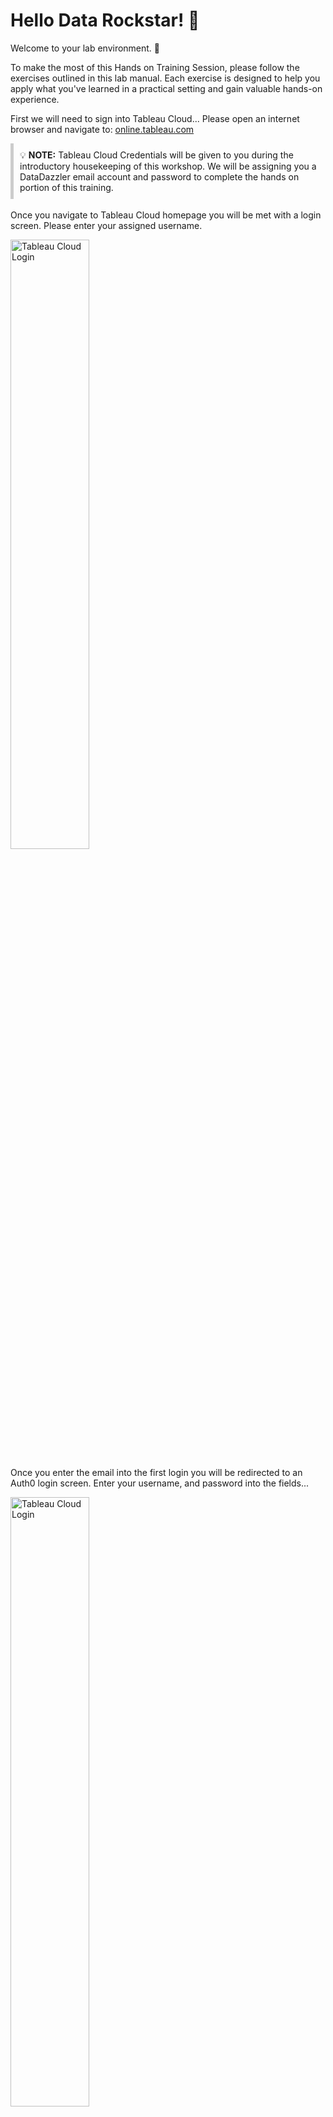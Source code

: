 # Hello Data Rockstar! 🌟

Welcome to your lab environment. 🧪

To make the most of this Hands on Training Session, please follow the exercises outlined in this lab manual. Each exercise is designed to help you apply what you've learned in a practical setting and gain valuable hands-on experience.

First we will need to sign into Tableau Cloud... Please open an internet browser and navigate to: [online.tableau.com](https://online.tableau.com)


<div style="background-color: #; padding: 10px; border-left: 5px solid #ccc;">
  💡 <strong>NOTE:</strong> Tableau Cloud Credentials will be given to you during the introductory housekeeping of this workshop.  We will be assigning you a DataDazzler email account and password to complete the hands on portion of this training.
</div>
<br>
Once you navigate to Tableau Cloud homepage you will be met with a login screen. Please enter your assigned username. 
<p align="left">
  <img src="https://i.ibb.co/JpMqY7g/tabcloudlogin2.png" alt="Tableau Cloud Login" width="50%" />
</p>

Once you enter the email into the first login you will be redirected to an Auth0 login screen.  Enter your username, and password into the fields...
<p align="left">
  <img src="https://i.ibb.co/8xm0gTb/auth0login.png" alt="Tableau Cloud Login" width="50%" />
</p>

Once done click continue and you will be signed into Tableau Cloud and you are ready for Exercise 1.  


<br>

# Exercise 1: Scavenger Hunt

## Background

As an emerging artist you have been focusing all of your energy into your passion and aspirations of playing in front of the largest crowds, preferably at **Data Fest**. However, it’s been a lot of time and effort trying to gain attention and visibility. One big area of mystery is who your fanbase is and what they’re resonating with. You decide to leverage **Tableau Pulse**. Pulse will help you make sense of the streaming data, social media engagement, and demographic data to set the foundation for data-driven decision making.

## Objective

Explore your artist metrics through **Tableau Pulse** to discover who your fans are and what resonates with them. Your findings will help shape your future marketing and engagement strategies.

## Instructions
Follow the following clues and uncover the answers using Tableau Pulse metrics. There are hints there if you need assistance. Be sure to keep track of your responses and submit this [Google Form](https://forms.gle/VzPqCjF6imffpvxu6)(no sign in required!). There may be a surprise for the first few submissions with correct answers 👀

<details>
  <summary>💡 Exercise Hint</summary>
  <p>There are additional clues <strong>bolded</strong> within the clue itself!</p>
</details>

Open **Tableau Pulse** once logged in.  Find and Click on **Tableau Pulse** in the main menu.
    <p align="Left">
  <img src="https://i.ibb.co/FY5dr0C/pulsehomepage.jpg" alt="Tableau Cloud Login" width="40%" />
</p>

Follow the clues provided below and use **Tableau Pulse** to uncover the answers. Keep track of your responses in this [Google Form](https://forms.gle/VzPqCjF6imffpvxu6)

<p align="Left">
  <img src="https://i.ibb.co/TP4PHJD/metricanatomy.png" alt="Tableau Cloud Login" width="100%" />
</p>

### Clue 1: Kickoff to Fan Engagement

Where fans gather, the stars align. Begin where conversations ignite. **Find the date** when the spotlight began to shine and **streams** began to soar. *(This should be submitted in the format of mm/dd/yyyy)*

<details>
  <summary>💡 <strong>HINT 1</strong></summary>
  <p>Click on the <strong>Streams</strong> metric and scroll to the <strong>>Trends and Outliers section</strong> to observe the trend</p>
</details>
  <details>
  <summary>💡 <strong>HINT 2</strong></summary>
  <p>If a trend line does not appear, click the <strong>Ask button</strong> and ask “Does Streams have a new trend?”</p>
  <img src="https://i.ibb.co/7JbdTB9/askbutton.png" alt="Tableau Cloud Login" width="10%" />
</details>

### Clue 2: Rhythms of Streaming Success

Streaming notes fill the air, from calm **streams** to tidal waves. Locate the metric where data unveils highs and lows. <strong>Which song made the numbers rave?</strong>

<details>
  <summary><strong>💡 HINT 1</strong></summary>
  <p>Click on the <strong>Streams</strong> metric </p>
</details>
  <details>
  <summary>💡 <strong>HINT 2</strong></summary>
  <p>Toggle to the <strong>Breakdown</strong> view OR utilize the <strong>Ask button</strong> in the <strong>Questions section</strong> and type in “Which Song Title has high Streams?” <strong>Ask button</strong> and ask “Does Streams have a new trend?”</p>
  <img src="https://i.ibb.co/7JbdTB9/askbutton.png" alt="Tableau Cloud Login" width="10%" />  <strong>OR</strong>
  <img src="https://i.ibb.co/pW0yk3z/breakdownbutton.png" alt="Tableau Cloud Login" width="40%" />
</details>

### Clue 3: Fanbase Footprint

Fans tune in from far and near, **growing your audience** day by day. From coast to coast, they hold you in their hearts so dear. Discover which **listener location** drums to the beat so you know which show you need to repeat.

<details>
  <summary><strong>💡 HINT 1</strong></summary>
  <p>Which <strong>Listener Location</strong> (State) has the most <strong>Audience Growth</strong>? </p>
</details>
  <details>
  <summary><strong>💡 HINT 2</strong></summary>
  <p>Toggle to the <strong>Breakdown</strong> view</p>
  <img src="https://i.ibb.co/pW0yk3z/breakdownbutton.png" alt="Tableau Cloud Login" width="40%" />
</details>

### Clue 4: Social Media Symphony

Across platforms wide, where do voices echo most? Seek the visual chorus of **number of likes** and **number of shares'** host. Which **Platform** holds the crown, where fans' interactions boast? *(Hint: you need to follow **two** Pulse metrics)*

<details>
  <summary><strong>💡 HINT 1</strong></summary>
  <p>Return the <strong>Pulse homepage</strong> and use the <strong>Search Bar</strong> (top right of screen) OR toggle to <strong>Browse Metrics</strong>. The two metrics are: <strong>Number of Likes</strong> and <strong>Number of Shares</strong></p>
  <img src="https://i.ibb.co/6DSG3yn/searchclick.jpg" alt="Tableau Cloud Login" width="60%" /> </br>
  <strong>OR</strong></br>
  <img src="https://i.ibb.co/nP90dQv/BROWSeclick.jpg" alt="Tableau Cloud Login" width="60%" />
</details>
  <details>
  <summary><strong>💡 HINT 2</strong></summary>
  <p>On each <strong>Metric</strong> page, utilize the <strong>Breakdown</strong> view to find the top <strong>Platform</strong></p>
  <img src="https://i.ibb.co/pW0yk3z/breakdownbutton.png" alt="Tableau Cloud Login" width="40%" />
</details>

### Clue 5: Trendsetter Tunes

Trendsetters tune the public’s ear, making hits appear. Enter **Influencer Engagement** and bring your findings here. What are the **first two words** of the **Content** post influencers pushed, making its climb clear?

<details>
  <summary><strong>💡 HINT 1</strong></summary>
  <p>Return the <strong>Pulse homepage</strong> and use the <strong>Search Bar</strong> (top right of screen) OR toggle to <strong>Browse Metrics</strong> </p>
  <img src="https://i.ibb.co/6DSG3yn/searchclick.jpg" alt="Tableau Cloud Login" width="60%" /></br>
  <strong>OR</strong></br>
  <img src="https://i.ibb.co/nP90dQv/BROWSeclick.jpg" alt="Tableau Cloud Login" width="60%" />
</details>
  <details>
  <summary><strong>💡 HINT 2</strong></summary>
  <p>On the <strong>Metric</strong> page, utilize the <strong>Breakdown</strong> view to find the top <strong>Content</strong> post and subsequently the <strong> first two words.</strong></p>
  <img src="https://i.ibb.co/pW0yk3z/breakdownbutton.png" alt="Tableau Cloud Login" width="40%" />
</details>

<br>

**🎊 WOOOHOOO! You’ve completed the scavenger hunt! Remember to submit your answers [Here](https://forms.gle/VzPqCjF6imffpvxu6)**
<br>

<p align="center" style="color: red; font-size: 20px;">
  <strong>🔴 STOP! You have completed the exercise.</strong>
</p>
<p align="center">
  <strong>Please check out the bonus content or wait for the next exercise:</strong>
</p>

### BONUS: Curtain Call

- Summarize your findings and provide insights on how they can impact your strategy moving forward.

<br><br>

# Exercise 2: Create and Curate Pulse Metrics

### Important
This exercise cannot be completed until presenters have moved on past exercise 1.

## 🎵 Step into the Studio
Imagine stepping into the role of a visionary Music Producer, tasked with the thrilling challenge of crafting a groundbreaking EP alongside an Emerging Artist. In this bustling music industry, your mission is to create a unique sound that cuts through the noise and captures the hearts of listeners worldwide.

With **Tableau Pulse** at your fingertips, you have the power to dive deep into data-driven insights that inform every beat and note of your production. This isn't just about making music—it's about sculpting a sonic masterpiece that resonates on a personal level with your audience. You will:

Embrace your new role, harness the data, and start making musical metrics!


## Quick Recap and Setup
- **We are giong to be Creating a new Pulse Metric** from a published Datasource on Tableau Cloud.
- **We will be working from an already published datasource**: It wil be named the same as your username (DataDazzler[x])
- **The Data Source we will be using is in that folder**: it will be named Music Production Details_[Your Username]


## Steps to Create New Pulse Metric Definitions

  - If you aren't already in Tableau Pulse, Click into **Tableau Pulse**.
  <p align="left">
  <img src="https://i.ibb.co/qn9VQ4B/datasourcecheck-V2.jpg" alt="Tableau Cloud Login" width="75%" />
</p>

1. **Create a New Metric Definition**
   - Click on “New Metric Definition”.
     <p align="left">
  <img src="https://i.ibb.co/CV850vd/CREATEMETRICdefinition.jpg" alt="Tableau Cloud Login" width="100%" />
</p>
      - 💡 **NOTE:** If you can not see the blue "New Metric Definition" button, tre refreshing the page.  You will not be able to create a new metric definition until the presenters change your permissions on the Tableau Site.  If the button is still not showing up, you may need to change the zoom level of the window.  If having trouble please raise your hands and an RA will be around to assist.

   - Select the datasource from step 1b, search if needed.
        <p align="left">
  <img src="https://i.ibb.co/5rXrxrj/Select-Data-Source.jpg" alt="Tableau Cloud Login" width="100%" />
</p>

   - **Metric Definition Setup**:
     - **Name**: Spend
     - **Description**: The running total production spend across all artists.
     - **Value**: Spend
     - **Aggregation**: Sum
     - **Show Sparkline values to date as**: Running total
     - **Time dimension**: Date
     - **Compared to**: Leave as is
     - **Adjustable metrics filters**: Add all options, in order: Artist Name, Campaign Type, Genre, Geographical Location, Listener Age Group, Listener Gender, Song Name
     - **Optional**: Change the "Number Format" to 'Currency'

<table width="100%" cellpadding="0" cellspacing="0">
    <tr>
        <td style="width: 50%; padding-right: 5px;">
            <img src="https://i.ibb.co/YZ3VWy6/metriccreate.png" alt="Tableau Cloud Login" width="100%" />
        </td>
        <td style="width: 50%; padding-left: 5px;">
            <img src="https://i.ibb.co/X7YSQXJ/Metriccreate2.png" alt="Tableau Cloud Login" width="100%" />
        </td>
    </tr>
</table>

   - Click into the “Insights” tab.
        <p align="left">
  <img src="https://i.ibb.co/N7dmSDm/insights.jpg" alt="Tableau Cloud Login" width="50%" />
</p>

   - Change the option for ‘Value going up’ to “Unfavorable”.
        <p align="left">
  <img src="https://i.ibb.co/XC2V0FD/insights45.jpg" alt="Tableau Cloud Login" width="35%" />
</p>

   - Note Insight Types. If you would like to learn more about the insight types hover over the 'i' icon or visit our informational page on [Insight Types](https://help.tableau.com/current/api/rest_api/en-us/REST/rest_api_ref_pulse.htm#insight-types)
        <p align="left">
  <img src="https://i.ibb.co/ZfFtY8J/insights-3.png" alt="Tableau Cloud Login" width="35%" />
</p>

   - Click on **Save Definition**.

<br>

1. **Follow, Adjust, and Ask**
   - 💡 **NOTE:** The screenshots in the lab manual were taken at an earlier date, please note that the numbers, and dates in the screenshots may not match perfectly to what you see on screen.  The click path and options will all remain the same.

  - **Follow the Spend Metric**.
        <p align="left">
  <img src="https://i.ibb.co/prRsSjJ/follow.jpg" alt="Tableau Cloud Login" width="100%" />
</p>

   - Click **Breakdown**.
            <p align="left">
  <img src="https://i.ibb.co/3zwz28k/breakdown.jpg" alt="Tableau Cloud Login" width="100%" />
</p>

  - Notice the **listener age group** and analyze breakdown.
  - Click into **Genre** and analyze breakdown.
  - Click into **Geographical Location** and analyze breakdown.
   - **Ask Followup Questions**:
     - Click on “Which listener Age Group increased the most?” and take a look at the answer
            <p align="left">
  <img src="https://i.ibb.co/NVycMnw/question1.jpg" alt="Tableau Cloud Login" width="90%" />
</p>

   - Click on “Which Campaign Type decreased the most?” and check out the answer.
     - 💡 **NOTE:** If you do not see the questions mentioned above, please try any similar followup question presented. The questions, and order of the questions are determined by adjustable metric filters.

   - Click on “ASK” and type “Is there a new trend?”
          <p align="left">
  <img src="https://i.ibb.co/mDrrjyz/ask.jpg" alt="Tableau Cloud Login" width="90%" />
</p>
  
   - Feel free to click on a few additional generated questions if you would like. Reflect on what you have learned about the metric you just created and let's move on to creating a related metric.
   - **Create a Related Metric**:
     - Scroll to top and click on Adjust.
            <p align="left">
  <img src="https://i.ibb.co/jHjtPwK/adjust.jpg" alt="Tableau Cloud Login" width="100%" />
</p>

   - Click on **Week to Date”** and change to **“Year to Date”**.
            <p align="left">
  <img src="https://i.ibb.co/qs9mVb7/adjust2.jpg" alt="Tableau Cloud Login" width="40%" />
</p>

   - Click **blue checkmark** to make the adjustment.
          <p align="left">
  <img src="https://i.ibb.co/MNGtq81/adjustclick.jpg" alt="Tableau Cloud Login" width="30%" />
</p>

   - Follow the new related metric you just created by clicking **"Follow"**.
          <p align="left">
  <img src="https://i.ibb.co/z4BJ0dk/followagain.jpg" alt="Tableau Cloud Login" width="100%" />
</p>

   - Click back to “followed metrics”.
          <p align="left">
  <img src="https://i.ibb.co/rs2nLJ6/backtometrics.jpg" alt="Tableau Cloud Login" width="75%" />
</p>

<br>
<p align="center" style="color: red; font-size: 20px;">
  <strong>🔴 STOP! You have completed the exercise.</strong>
</p>
<p align="center">
  <strong>Please check out the bonus content or wait for the next exercise:</strong>
</p>
<br>

## BONUS: Mastering the Mix
Create more metrics from the Music Production data source... Download counts, engagement rate, chart positions, playlist adds, reach, etc., can all have similar click paths with similar filters.

<br><br>
# Exercise 3: Publish Data Source and Pulse Metric

## 🎤 Welcome to Your New Gig as a Festival Planner!
You've rocked the music world by producing an EP, and now it's time to amp up your game as a Festival Planner! Dive into the vibrant and exhilarating world of music festivals, where you'll be the maestro behind the scenes. Armed with **Tableau Pulse**, you're set to masterfully coordinate sponsorship and ROI, handpick stellar artists, and craft marketing strategies that strike a chord with fans far and wide. 

## Publish a Data Source using Tableau Cloud
- Navigate back to **Tableau Cloud** from **Tableau Pulse**.
<p align="left">
  <img src="https://i.ibb.co/0MfXSQS/backtocloud23.jpg" alt="Tableau Cloud Login" width="75%" />
</p>

- Click **Explore**.
<p align="left">
  <img src="https://i.ibb.co/wgRNsKJ/clickexplore.jpg" alt="Tableau Cloud Login" width="20%" />
</p>

- Select **New > Published datasource**.
<p align="left">
  <img src="https://i.ibb.co/zZfDTQR/pubblisheddatasource45.jpg" alt="Tableau Cloud Login" width="75%" />
</p>

- Notice all the options for connectors.
- Click on **"Files" > "Upload from Computer"**
<p align="left">
  <img src="https://i.ibb.co/0CVQv5q/connecttodatawindow.jpg" alt="Tableau Cloud Login" width="100%" />
</p>

- Locate the data files in the desktop folder.
<table width="100%" cellpadding="0" cellspacing="0">
    <tr>
        <td style="width: 50%; padding-right: 5px;">
            <img src="https://i.ibb.co/VC9TJrz/festivaldatafolder.jpg" alt="Tableau Cloud Login" width="100%" />
        </td>
        <td style="width: 50%; padding-left: 5px;">
            <img src="https://i.ibb.co/M8N5w1Z/festivaldatafolder2.jpg" alt="Tableau Cloud Login" width="100%" />
        </td>
    </tr>
</table>

- Click **File > Publish**.
    <p align="left">
  <img src="https://i.ibb.co/gZq3RCx/publish.jpg" alt="Tableau Cloud Login" width="40%" />
</p>

- Publish your data into your **DataDazzler Folder** > Carrot dropdown to **"Exercise 3"**. Keep the name "Vendor Sponsor and ROI". Press **Publish**
    <p align="left">
  <img src="https://i.ibb.co/mG0sDFC/publish2.jpg" alt="Tableau Cloud Login" width="40%" />
</p>

- After publishing click "Close"
- File > Close

## Create a Metric from The Data Source
- Click back into **Tableau Pulse**.
- Click **"New Metric"**.
    <p align="left">
  <img src="https://i.ibb.co/CV850vd/CREATEMETRICdefinition.jpg" alt="Tableau Cloud Login" width="100%" />
</p>

- Choose the **"Vendor Sponsor and ROI"** data source that you published into the Exercise 3 folder.
    <p align="left">
  <img src="https://i.ibb.co/s6289VS/selectdatasource2.jpg" alt="Tableau Cloud Login" width="75%" />
</p>

- Set up a new metric using what you learned from Exercise 2:
  - Choose a focus such as **Investment, ROI, or Sales/Engagement** 
  - Add filters of your choice.  Here is one recommendation:
    - **Name**: Investment
    - **Description**: The investment cost of Vendor or Sponsor
    - **Measure**: Investment
    - **Time Dimension**: Date
    - **Adjustable metric filters**: Sponsorship Focus Area, Sponsorship Type, Product Category, Vendor/Sponsor Name

<table width="100%" cellpadding="0" cellspacing="0">
    <tr>
        <td style="width: 50%; padding-right: 5px;">
            <img src="https://i.ibb.co/K7ZjfLr/exercise3-metricscreens.jpg" alt="Tableau Cloud Login" width="100%" />
        </td>
        <td style="width: 50%; padding-left: 5px;">
            <img src="https://i.ibb.co/h9FWbqq/exercise3-metricscreens2.jpg" alt="Tableau Cloud Login" width="100%" />
        </td>
    </tr>
</table>

-  Click on **Save Definition** to save your Investment Metric.
- 💡 **Important Note**: Be sure to **Follow** any of the metrics you create. Many others will also be creating metrics, so it could get crowded at the moment. Name metrics with your initials to keep them organized.
<p align="left">
  <img src="https://i.ibb.co/kcVQp5y/digest.png" alt="Tableau Cloud Login" width="100%" />
</p>

<br>
<p align="center" style="color: red; font-size: 20px;">
  <strong>🔴 STOP! You have completed the exercise.</strong>
</p>
<p align="center">
  <strong>Please check out the bonus content or wait for the next exercise:</strong>
</p>
<br>

<br>

# 🌟 BONUS: Encore! Encore! Encore!

After you've completed the main exercises, take your data exploration to the next level. Dive deeper into the world of data and music festivals with this bonus challenge:

- **Explore More**: Use any of the datasources found in the folder on the desktop to continue creating metrics and pursuing your **"Data Fest"** goals.
- **Unleash Creativity**: Feel free to use any part of the platform to analyze and explore your data rockstar double life. Whether it’s adjusting filters, creating new metrics, or exploring different data visualizations, let your creativity guide you.
- **Share Insights**: If you discover something interesting, consider sharing it with your peers. Insightful findings can spark great conversations and lead to even more innovative ideas.

### 🎵 Let the Data Play
This is your chance to show off your skills and find insights that could illuminate your path as a data-driven festival planner. Enjoy the process, and let your inner data rockstar shine!
